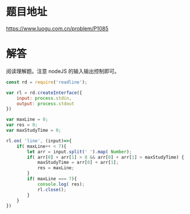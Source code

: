 # 题目地址
https://www.luogu.com.cn/problem/P1085

# 解答
阅读理解题。注意 nodeJS 的输入输出控制即可。

```JavaScript
const rd = require('readline');

var rl = rd.createInterface({
    input: process.stdin,
    output: process.stdout
})

var maxLine = 0;
var res = 0;
var maxStudyTime = 0;

rl.on( 'line', (input)=>{
    if( maxLine++ < 7){
        let arr = input.split(' ').map( Number);
        if( arr[0] + arr[1] > 8 && arr[0] + arr[1] > maxStudyTime) {
            maxStudyTime = arr[0] + arr[1];
            res = maxLine;
        }
        if( maxLine === 7){
            console.log( res);
            rl.close();
        }
    }
})
```
